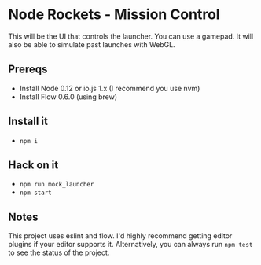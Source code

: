 # Node Rockets - Mission Control

This will be the UI that controls the launcher. You can use a gamepad. It will also be able to simulate past launches with WebGL.

## Prereqs

- Install Node 0.12 or io.js 1.x (I recommend you use nvm)
- Install Flow 0.6.0 (using brew)

## Install it

- `npm i`

## Hack on it

- `npm run mock_launcher`
- `npm start`

## Notes

This project uses eslint and flow. I'd highly recommend getting editor plugins if your editor supports it. Alternatively, you can always run `npm test` to see the status of the project.
